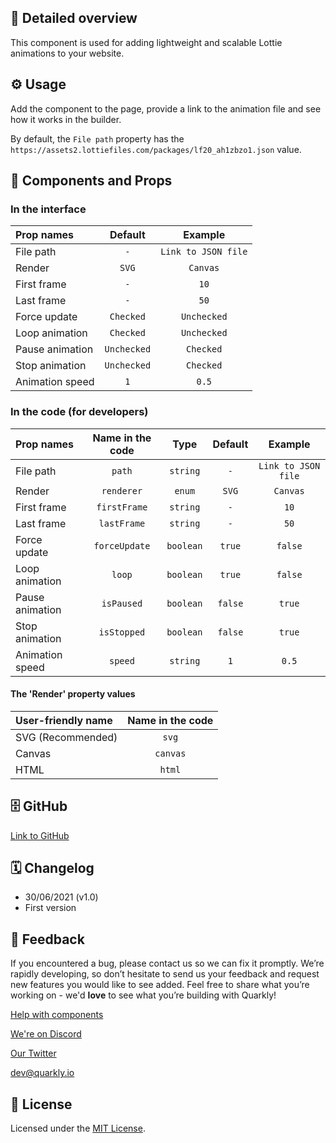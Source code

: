 ## 📖 Detailed overview

This component is used for adding lightweight and scalable Lottie animations to your website.

## ⚙️ Usage

Add the component to the page, provide a link to the animation file and see how it works in the builder.

By default, the `File path` property has the `https://assets2.lottiefiles.com/packages/lf20_ah1zbzo1.json` value.

## 🧩 Components and Props

### In the interface

| Prop names      |   Default   |       Example       |
| :-------------- | :---------: | :-----------------: |
| File path       |     `-`     | `Link to JSON file` |
| Render          |    `SVG`    |      `Canvas`       |
| First frame     |     `-`     |        `10`         |
| Last frame      |     `-`     |        `50`         |
| Force update    |  `Checked`  |     `Unchecked`     |
| Loop animation  |  `Checked`  |     `Unchecked`     |
| Pause animation | `Unchecked` |      `Checked`      |
| Stop animation  | `Unchecked` |      `Checked`      |
| Animation speed |     `1`     |        `0.5`        |

### In the code (for developers)

| Prop names      | Name in the code |   Type    | Default |       Example       |
| :-------------- | :--------------: | :-------: | :-----: | :-----------------: |
| File path       |      `path`      | `string`  |   `-`   | `Link to JSON file` |
| Render          |    `renderer`    |  `enum`   |  `SVG`  |      `Canvas`       |
| First frame     |   `firstFrame`   | `string`  |   `-`   |        `10`         |
| Last frame      |   `lastFrame`    | `string`  |   `-`   |        `50`         |
| Force update    |  `forceUpdate`   | `boolean` | `true`  |       `false`       |
| Loop animation  |      `loop`      | `boolean` | `true`  |       `false`       |
| Pause animation |    `isPaused`    | `boolean` | `false` |       `true`        |
| Stop animation  |   `isStopped`    | `boolean` | `false` |       `true`        |
| Animation speed |     `speed`      | `string`  |   `1`   |        `0.5`        |

#### The 'Render' property values

| User-friendly name | Name in the code |
| :----------------- | :--------------: |
| SVG (Recommended)  |      `svg`       |
| Canvas             |     `canvas`     |
| HTML               |      `html`      |

## 🗄 GitHub

[Link to GitHub](https://github.com/quarkly/community-kit/tree/master/src/Lottie)

## 🗓 Changelog

-   30/06/2021 (v1.0)
-   First version

## 📮 Feedback

If you encountered a bug, please contact us so we can fix it promptly. We’re rapidly developing, so don’t hesitate to send us your feedback and request new features you would like to see added. Feel free to share what you’re working on - we'd **love** to see what you’re building with Quarkly!

[Help with components](https://community.quarkly.io/c/requests/11)

[We're on Discord](https://discord.gg/f9KhSMGX)

[Our Twitter](https://twitter.com/quarklyapp)

[dev@quarkly.io](mailto:dev@quarkly.io)

## 📝 License

Licensed under the [MIT License](./LICENSE).
